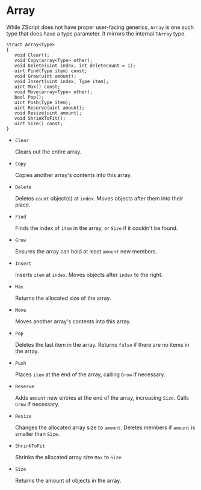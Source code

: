 # Array

While ZScript does not have proper user-facing generics, `Array` is one such type that does have a type parameter. It mirrors the internal `TArray` type.

```
struct Array<Type>
{
   void Clear();
   void Copy(array<Type> other);
   void Delete(uint index, int deletecount = 1);
   uint Find(Type item) const;
   void Grow(uint amount);
   void Insert(uint index, Type item);
   uint Max() const;
   void Move(array<Type> other);
   bool Pop();
   uint Push(Type item);
   uint Reserve(uint amount);
   void Resize(uint amount);
   void ShrinkToFit();
   uint Size() const;
}
```

- `Clear`

   Clears out the entire array.

- `Copy`

   Copies another array's contents into this array.

- `Delete`

   Deletes `count` object(s) at `index`. Moves objects after them into their place.

- `Find`

   Finds the index of `item` in the array, or `Size` if it couldn't be found.

- `Grow`

   Ensures the array can hold at least `amount` new members.

- `Insert`

   Inserts `item` at `index`. Moves objects after `index` to the right.

- `Max`

   Returns the allocated size of the array.

- `Move`

   Moves another array's contents into this array.

- `Pop`

   Deletes the last item in the array. Returns `false` if there are no items in the array.

- `Push`

   Places `item` at the end of the array, calling `Grow` if necessary.

- `Reserve`

   Adds `amount` new entries at the end of the array, increasing `Size`. Calls `Grow` if necessary.

- `Resize`

   Changes the allocated array size to `amount`. Deletes members if `amount` is smaller than `Size`.

- `ShrinkToFit`

   Shrinks the allocated array size `Max` to `Size`.

- `Size`

   Returns the amount of objects in the array.

<!-- EOF -->
